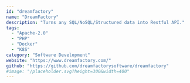 ```yaml
---
id: "dreamfactory"
name: "DreamFactory"
description: "Turns any SQL/NoSQL/Structured data into Restful API."
tags:
  - "Apache-2.0"
  - "PHP"
  - "Docker"
  - "K8S"
category: "Software Development"
website: "https://www.dreamfactory.com/"
github: "https://github.com/dreamfactorysoftware/dreamfactory"
#image: "/placeholder.svg?height=300&width=400"
---
```


